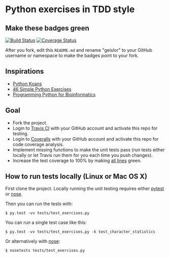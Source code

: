 # Python exercises in TDD style

## Make these badges green

[![Build Status](https://travis-ci.org/geislor/python-tdd-exercises.svg?branch=master)](https://travis-ci.org/geislor/python-tdd-exercises/builds)
[![Coverage Status](https://coveralls.io/repos/geislor/python-tdd-exercises/badge.png?branch=master)](https://coveralls.io/r/geislor/python-tdd-exercises?branch=master)

After you fork, edit this `README.md` and rename "geislor" to your GitHub username
or namespace to make the badges point to your fork.


## Inspirations

- [Python Koans](https://github.com/gregmalcolm/python_koans)
- [46 Simple Python Exercises](http://www.ling.gu.se/~lager/python_exercises.html)
- [Programming Python for Bioinformatics](http://homepages.stca.herts.ac.uk/~comqdp1/BioInf/)


## Goal

- Fork the project.
- Login to [Travis CI](https://travis-ci.org) with your GitHub account and activate this repo for testing.
- Login to [Coveralls](https://coveralls.io) with your GitHub account and activate this repo for code coverage analysis.
- Implement missing functions to make the unit tests pass (run tests either locally or let Travis run them for you each time you push changes).
- Increase the test coverage to 100% by making [all lines](https://coveralls.io/r/geislor/python-tdd-exercises?branch=master) green.


## How to run tests locally (Linux or Mac OS X)

First clone the project. Locally running the unit testing
requires either [pytest](http://pytest.org)
or [nose](https://nose.readthedocs.org).

Then you can run the tests with:
```
$ py.test -vv tests/test_exercises.py
```

You can run a single test case like this:
```
$ py.test -vv tests/test_exercises.py -k test_character_statistics
```

Or alternatively with [nose](https://nose.readthedocs.org):
```
$ nosetests tests/test_exercises.py
```

